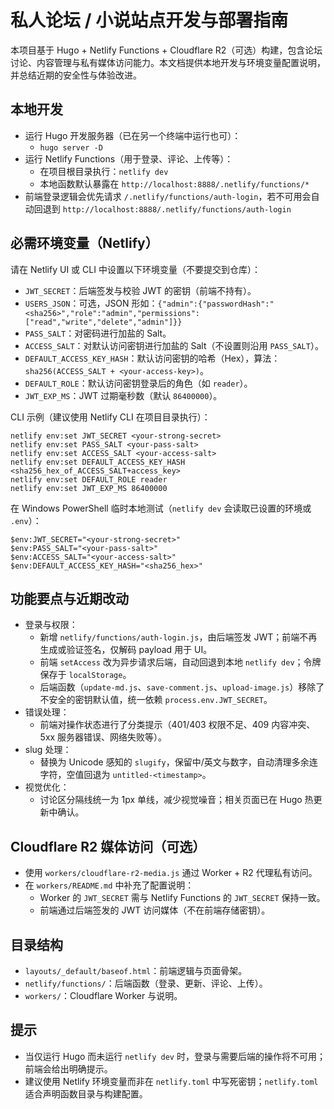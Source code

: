 # 私人论坛 / 小说站点开发与部署指南

本项目基于 Hugo + Netlify Functions + Cloudflare R2（可选）构建，包含论坛讨论、内容管理与私有媒体访问能力。本文档提供本地开发与环境变量配置说明，并总结近期的安全性与体验改进。

## 本地开发
- 运行 Hugo 开发服务器（已在另一个终端中运行也可）：
  - `hugo server -D`
- 运行 Netlify Functions（用于登录、评论、上传等）：
  - 在项目根目录执行：`netlify dev`
  - 本地函数默认暴露在 `http://localhost:8888/.netlify/functions/*`
- 前端登录逻辑会优先请求 `/.netlify/functions/auth-login`，若不可用会自动回退到 `http://localhost:8888/.netlify/functions/auth-login`

## 必需环境变量（Netlify）
请在 Netlify UI 或 CLI 中设置以下环境变量（不要提交到仓库）：
- `JWT_SECRET`：后端签发与校验 JWT 的密钥（前端不持有）。
- `USERS_JSON`：可选，JSON 形如：`{"admin":{"passwordHash":"<sha256>","role":"admin","permissions":["read","write","delete","admin"]}}`
- `PASS_SALT`：对密码进行加盐的 Salt。
- `ACCESS_SALT`：对默认访问密钥进行加盐的 Salt（不设置则沿用 `PASS_SALT`）。
- `DEFAULT_ACCESS_KEY_HASH`：默认访问密钥的哈希（Hex），算法：`sha256(ACCESS_SALT + <your-access-key>)`。
- `DEFAULT_ROLE`：默认访问密钥登录后的角色（如 `reader`）。
- `JWT_EXP_MS`：JWT 过期毫秒数（默认 `86400000`）。

CLI 示例（建议使用 Netlify CLI 在项目目录执行）：
```
netlify env:set JWT_SECRET <your-strong-secret>
netlify env:set PASS_SALT <your-pass-salt>
netlify env:set ACCESS_SALT <your-access-salt>
netlify env:set DEFAULT_ACCESS_KEY_HASH <sha256_hex_of_ACCESS_SALT+access_key>
netlify env:set DEFAULT_ROLE reader
netlify env:set JWT_EXP_MS 86400000
```

在 Windows PowerShell 临时本地测试（`netlify dev` 会读取已设置的环境或 `.env`）：
```
$env:JWT_SECRET="<your-strong-secret>"
$env:PASS_SALT="<your-pass-salt>"
$env:ACCESS_SALT="<your-access-salt>"
$env:DEFAULT_ACCESS_KEY_HASH="<sha256_hex>"
```

## 功能要点与近期改动
- 登录与权限：
  - 新增 `netlify/functions/auth-login.js`，由后端签发 JWT；前端不再生成或验证签名，仅解码 payload 用于 UI。
  - 前端 `setAccess` 改为异步请求后端，自动回退到本地 `netlify dev`；令牌保存于 `localStorage`。
  - 后端函数（`update-md.js`、`save-comment.js`、`upload-image.js`）移除了不安全的密钥默认值，统一依赖 `process.env.JWT_SECRET`。
- 错误处理：
  - 前端对操作状态进行了分类提示（401/403 权限不足、409 内容冲突、5xx 服务器错误、网络失败等）。
- slug 处理：
  - 替换为 Unicode 感知的 `slugify`，保留中/英文与数字，自动清理多余连字符，空值回退为 `untitled-<timestamp>`。
- 视觉优化：
  - 讨论区分隔线统一为 1px 单线，减少视觉噪音；相关页面已在 Hugo 热更新中确认。

## Cloudflare R2 媒体访问（可选）
- 使用 `workers/cloudflare-r2-media.js` 通过 Worker + R2 代理私有访问。
- 在 `workers/README.md` 中补充了配置说明：
  - Worker 的 `JWT_SECRET` 需与 Netlify Functions 的 `JWT_SECRET` 保持一致。
  - 前端通过后端签发的 JWT 访问媒体（不在前端存储密钥）。

## 目录结构
- `layouts/_default/baseof.html`：前端逻辑与页面骨架。
- `netlify/functions/`：后端函数（登录、更新、评论、上传）。
- `workers/`：Cloudflare Worker 与说明。

## 提示
- 当仅运行 Hugo 而未运行 `netlify dev` 时，登录与需要后端的操作将不可用；前端会给出明确提示。
- 建议使用 Netlify 环境变量而非在 `netlify.toml` 中写死密钥；`netlify.toml` 适合声明函数目录与构建配置。